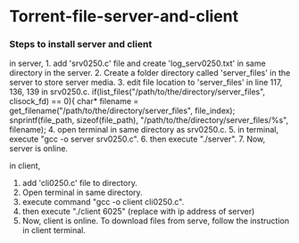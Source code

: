 # Torrent-file-server-and-client

<h3> Steps to install server and client </h3>

<p>in server,
   1. add 'srv0250.c' file and create 'log_serv0250.txt' in same directory in the server.
   2. Create a folder directory called 'server_files' in the server to store server media.
   3. edit file location to 'server_files' in line 117, 136, 139 in srv0250.c.
   	if(list_files("/path/to/the/directory/server_files", clisock_fd) == 0){
   	char* filename = get_filename("/path/to/the/directory/server_files", file_index);
   	snprintf(file_path, sizeof(file_path), "/path/to/the/directory/server_files/%s", filename);
   4. open terminal in same directory as srv0250.c.
   5. in terminal, execute "gcc -o server srv0250.c".
   6. then execute "./server".
   7. Now, server is online.
   
   
in client,
   1. add 'cli0250.c' file to directory.
   2. Open terminal in same directory.
   3. execute command "gcc -o client cli0250.c".
   4. then execute "./client <Server IP address> 6025" (replace <Server IP address> with ip address of server)
   5. Now, client is online. To download files from serve, follow the instruction in client terminal.
</p>
